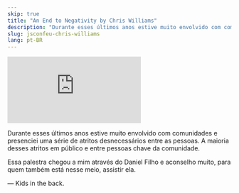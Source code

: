 ```yaml
---
skip: true
title: "An End to Negativity by Chris Williams"
description: "Durante esses últimos anos estive muito envolvido com comunidades e presenciei uma série de atritos desnecessários entre as pessoas. A maioria desses atritos em público e entre pessoas chave da comunidade..."
slug: jsconfeu-chris-williams
lang: pt-BR
---
```


<div class="iframe-wrap">
  <iframe src="http://blip.tv/play/hq0Kgtf%2BcAI.html?p=1" frameborder="0" allowfullscreen="true">
  </iframe><embed type="application/x-shockwave-flash" src="http://a.blip.tv/api.swf#hq0Kgtf+cAI" style="display:none"></embed>
</div>

Durante esses últimos anos estive muito envolvido com comunidades e presenciei uma série de atritos desnecessários entre as pessoas. A maioria desses atritos em público e entre pessoas chave da comunidade.

Essa palestra chegou a mim através do Daniel Filho e aconselho muito, para quem também está nesse meio, assistir ela.

&mdash; Kids in the back.